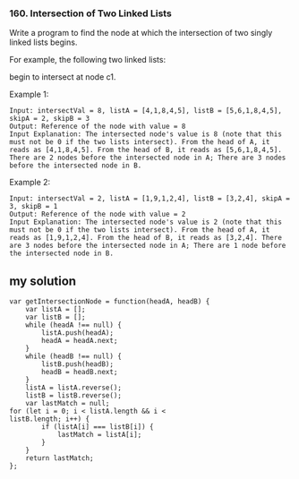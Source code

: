 ### 160. Intersection of Two Linked Lists

Write a program to find the node at which the intersection of two singly linked lists begins.  

For example, the following two linked lists:  

begin to intersect at node c1.  

Example 1:  
```
Input: intersectVal = 8, listA = [4,1,8,4,5], listB = [5,6,1,8,4,5], skipA = 2, skipB = 3
Output: Reference of the node with value = 8
Input Explanation: The intersected node's value is 8 (note that this must not be 0 if the two lists intersect). From the head of A, it reads as [4,1,8,4,5]. From the head of B, it reads as [5,6,1,8,4,5]. There are 2 nodes before the intersected node in A; There are 3 nodes before the intersected node in B.
```
Example 2:  
```
Input: intersectVal = 2, listA = [1,9,1,2,4], listB = [3,2,4], skipA = 3, skipB = 1
Output: Reference of the node with value = 2
Input Explanation: The intersected node's value is 2 (note that this must not be 0 if the two lists intersect). From the head of A, it reads as [1,9,1,2,4]. From the head of B, it reads as [3,2,4]. There are 3 nodes before the intersected node in A; There are 1 node before the intersected node in B.
```

## my solution
```
var getIntersectionNode = function(headA, headB) {
    var listA = [];
    var listB = [];
    while (headA !== null) {
        listA.push(headA);
        headA = headA.next;
    }
    while (headB !== null) {
        listB.push(headB);
        headB = headB.next;
    }
    listA = listA.reverse();
    listB = listB.reverse();
    var lastMatch = null;
for (let i = 0; i < listA.length && i <                                                 listB.length; i++) {
        if (listA[i] === listB[i]) {
            lastMatch = listA[i];
        }
    }
    return lastMatch;
};
```

